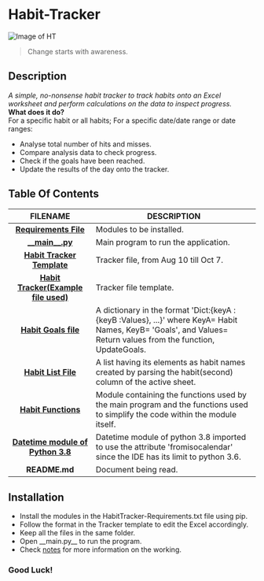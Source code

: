 # **Habit-Tracker**

![Image of HT](https://media.giphy.com/media/Zr9FfobRExF6FuRsJr/giphy.gif)    

> Change starts with awareness.
  
## Description
 _A simple, no-nonsense habit tracker to track habits onto an Excel worksheet and perform calculations on the data to inspect progress._  
 **What does it do?**  
 For a specific habit or all habits; For a specific date/date range or date ranges:
  * Analyse total number of hits and misses.
  * Compare analysis data to check progress.
  * Check if the goals have been reached.
  * Update the results of the day onto the tracker.
  
## Table Of Contents
 FILENAME | DESCRIPTION 
  :---:|--- 
[__Requirements File__](docs/HabitTracker-Requirements.txt)| Modules to be installed.
[\_\___main\_\_.py__](__main__.py)| Main program to run the application.
[__Habit Tracker Template__](docs/Habit%20Tracker-10_7.xlsx)| Tracker file, from Aug 10 till Oct 7.
[__Habit Tracker\(Example file used\)__](docs/Habit%20Tracker-Template.xlsx)| Tracker file template.
[__Habit Goals file__](src/HabitGoalsFile.py)| A dictionary in the format 'Dict:{keyA :{keyB :Values}, ...}' where KeyA= Habit Names, KeyB= 'Goals', and Values= Return values from the function, UpdateGoals. 
[__Habit List File__](src/HabitListFile.py)| A list having its elements as habit names created by parsing the habit(second) column of the active sheet. 
[__Habit Functions__](src/HabitTrackerMainFunctions.py)| Module containing the functions used by the main program and the functions used to simplify the code within the module itself. 
[__Datetime module of Python 3.8__](src/Datetime38.py)| Datetime module of python 3.8 imported to use the attribute 'fromisocalendar' since the IDE has its limit to python 3.6.
 __README.md__ | Document being read.

## Installation
* Install the modules in the HabitTracker-Requirements.txt file using pip.
* Follow the format in the Tracker template to edit the Excel accordingly.
* Keep all the files in the same folder. 
* Open \_\_main.py\_\_ to run the program. 
* Check [notes](docs/Notes.md) for more information on the working. 

### Good Luck!

